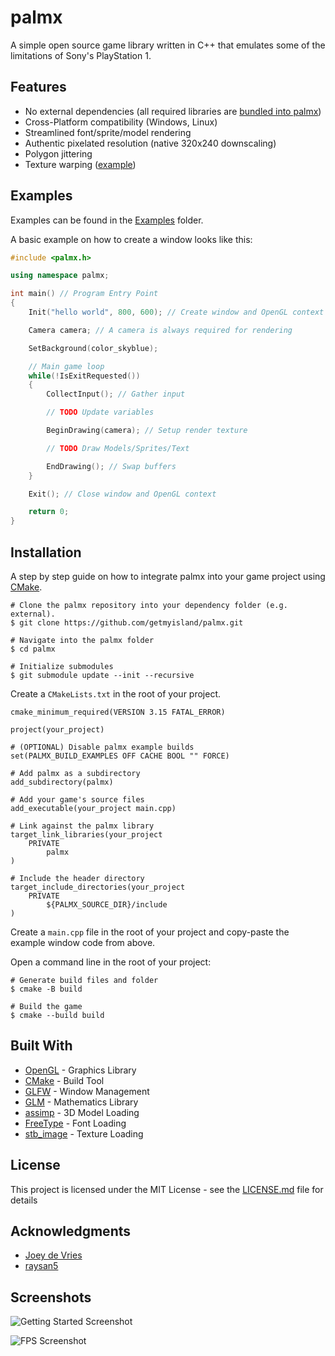 # palmx

A simple open source game library written in C++ that emulates some of the limitations of Sony's PlayStation 1.

## Features

- No external dependencies (all required libraries are [bundled into palmx](https://github.com/getmyisland/palmx/tree/main/external))
- Cross-Platform compatibility (Windows, Linux)
- Streamlined font/sprite/model rendering
- Authentic pixelated resolution (native 320x240 downscaling)
- Polygon jittering
- Texture warping ([example](https://i.imgur.com/xZZHAJp.mp4))

## Examples

Examples can be found in the [Examples](/examples) folder.

A basic example on how to create a window looks like this:

```c++
#include <palmx.h>

using namespace palmx;

int main() // Program Entry Point
{
	Init("hello world", 800, 600); // Create window and OpenGL context

	Camera camera; // A camera is always required for rendering

	SetBackground(color_skyblue);

	// Main game loop
	while(!IsExitRequested())
	{
		CollectInput(); // Gather input

		// TODO Update variables

        BeginDrawing(camera); // Setup render texture

		// TODO Draw Models/Sprites/Text

        EndDrawing(); // Swap buffers
	}

	Exit(); // Close window and OpenGL context

	return 0;
}
```

## Installation

A step by step guide on how to integrate palmx into your game project using [CMake](https://cmake.org/download/).

```
# Clone the palmx repository into your dependency folder (e.g. external).
$ git clone https://github.com/getmyisland/palmx.git

# Navigate into the palmx folder
$ cd palmx

# Initialize submodules
$ git submodule update --init --recursive
```

Create a `CMakeLists.txt` in the root of your project.

```
cmake_minimum_required(VERSION 3.15 FATAL_ERROR)

project(your_project)

# (OPTIONAL) Disable palmx example builds
set(PALMX_BUILD_EXAMPLES OFF CACHE BOOL "" FORCE)

# Add palmx as a subdirectory
add_subdirectory(palmx)

# Add your game's source files
add_executable(your_project main.cpp)

# Link against the palmx library
target_link_libraries(your_project
	PRIVATE
		palmx
)

# Include the header directory
target_include_directories(your_project
	PRIVATE
		${PALMX_SOURCE_DIR}/include
)
```

Create a `main.cpp` file in the root of your project and copy-paste the example window code from above.

Open a command line in the root of your project:

```
# Generate build files and folder
$ cmake -B build

# Build the game
$ cmake --build build
```

## Built With

- [OpenGL](https://www.opengl.org/) - Graphics Library
- [CMake](https://cmake.org/) - Build Tool
- [GLFW](https://www.glfw.org/) - Window Management
- [GLM](https://github.com/g-truc/glm) - Mathematics Library
- [assimp](https://github.com/assimp/assimp) - 3D Model Loading
- [FreeType](https://freetype.org/) - Font Loading
- [stb_image](https://github.com/nothings/stb/blob/master/stb_image.h) - Texture Loading

## License

This project is licensed under the MIT License - see the [LICENSE.md](LICENSE.md) file for details

## Acknowledgments

- [Joey de Vries](https://learnopengl.com/About)
- [raysan5](https://github.com/raysan5/raylib)

## Screenshots

![Getting Started Screenshot](https://github.com/user-attachments/assets/344f1f7a-a140-44c5-8f34-62ca305e73f6)

![FPS Screenshot](https://github.com/user-attachments/assets/9d933108-f5d3-4b5f-bd18-e3396e04de2f)
